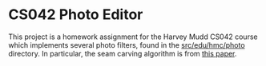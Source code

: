 # CS042 Photo Editor

This project is a homework assignment for the Harvey Mudd CS042 course which implements several photo filters, found in the [src/edu/hmc/photo](src/edu/hmc/photo) directory. In particular, the seam carving algorithm is from [this paper](http://www.faculty.idc.ac.il/arik/SCWeb/imret/imret.pdf).